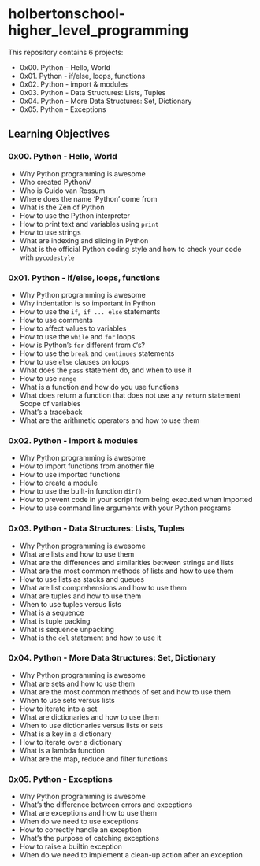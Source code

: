 # holbertonschool-higher_level_programming
This repository contains 6 projects:
- 0x00. Python - Hello, World
- 0x01. Python - if/else, loops, functions
- 0x02. Python - import & modules
- 0x03. Python - Data Structures: Lists, Tuples
- 0x04. Python - More Data Structures: Set, Dictionary
- 0x05. Python - Exceptions

## Learning Objectives
### 0x00. Python - Hello, World
- Why Python programming is awesome
- Who created PythonV
- Who is Guido van Rossum
- Where does the name ‘Python’ come from
- What is the Zen of Python
- How to use the Python interpreter
- How to print text and variables using `print`
- How to use strings
- What are indexing and slicing in Python
- What is the official Python coding style and how to check your code with `pycodestyle`

### 0x01. Python - if/else, loops, functions
- Why Python programming is awesome
- Why indentation is so important in Python
- How to use the `if`,` if ... else` statements
- How to use comments
- How to affect values to variables
- How to use the `while` and `for` loops
- How is Python’s `for` different from `C`‘s?
- How to use the `break` and `continues` statements
- How to use `else` clauses on loops
- What does the `pass` statement do, and when to use it
- How to use `range`
- What is a function and how do you use functions
- What does return a function that does not use any `return` statement
Scope of variables
- What’s a traceback
- What are the arithmetic operators and how to use them

### 0x02. Python - import & modules
- Why Python programming is awesome
- How to import functions from another file
- How to use imported functions
- How to create a module
- How to use the built-in function `dir()`
- How to prevent code in your script from being executed when imported
- How to use command line arguments with your Python programs

### 0x03. Python - Data Structures: Lists, Tuples
- Why Python programming is awesome
- What are lists and how to use them
- What are the differences and similarities between strings and lists
- What are the most common methods of lists and how to use them
- How to use lists as stacks and queues
- What are list comprehensions and how to use them
- What are tuples and how to use them
- When to use tuples versus lists
- What is a sequence
- What is tuple packing
- What is sequence unpacking
- What is the `del` statement and how to use it

### 0x04. Python - More Data Structures: Set, Dictionary
- Why Python programming is awesome
- What are sets and how to use them
- What are the most common methods of set and how to use them
- When to use sets versus lists
- How to iterate into a set
- What are dictionaries and how to use them
- When to use dictionaries versus lists or sets
- What is a key in a dictionary
- How to iterate over a dictionary
- What is a lambda function
- What are the map, reduce and filter functions

### 0x05. Python - Exceptions
- Why Python programming is awesome
- What’s the difference between errors and exceptions
- What are exceptions and how to use them
- When do we need to use exceptions
- How to correctly handle an exception
- What’s the purpose of catching exceptions
- How to raise a builtin exception
- When do we need to implement a clean-up action after an exception
